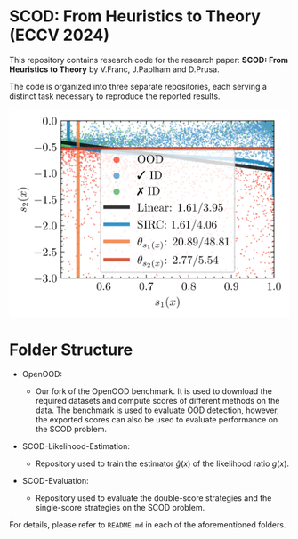 # SCOD: From Heuristics to Theory (ECCV 2024) 

This repository contains research code for the research paper: **SCOD: From Heuristics to Theory** by V.Franc, J.Paplham and D.Prusa.

The code is organized into three separate repositories, each serving a distinct task necessary to reproduce the reported results.

![](SCOD-Evaluation/docs/2d-example.png)

# Folder Structure

- OpenOOD: 
    - Our fork of the OpenOOD benchmark. It is used to download the required datasets and compute scores of different methods on the data. The benchmark is used to evaluate OOD detection, however, the exported scores can also be used to evaluate performance on the SCOD problem.

- SCOD-Likelihood-Estimation:
    - Repository used to train the estimator $\hat g(x)$ of the likelihood ratio $g(x)$.

- SCOD-Evaluation:
    - Repository used to evaluate the double-score strategies and the single-score strategies on the SCOD problem.

For details, please refer to `README.md` in each of the aforementioned folders.